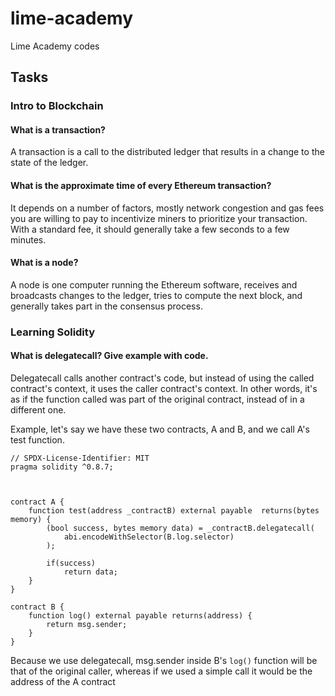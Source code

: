 # lime-academy
Lime Academy codes



## Tasks

### Intro to Blockchain

#### What is a transaction?

A transaction is a call to the distributed ledger that results in a change to the state of the ledger.

#### What is the approximate time of every Ethereum transaction?

It depends on a number of factors, mostly network congestion and gas fees you are willing to pay to incentivize miners to prioritize your transaction. With a standard fee, it should generally take a few seconds to a few minutes.

#### What is a node?

A node is one computer running the Ethereum software, receives and broadcasts changes to the ledger, tries to compute the next block, and generally takes part in the consensus process.


### Learning Solidity

#### What is delegatecall? Give example with code.

Delegatecall calls another contract's code, but instead of using the called contract's context, it uses the caller contract's context. In other words, it's as if the function called was part of the original contract, instead of in a different one.

Example, let's say we have these two contracts, A and B, and we call A's test function.

```solidity
// SPDX-License-Identifier: MIT
pragma solidity ^0.8.7;



contract A {
    function test(address _contractB) external payable  returns(bytes memory) {
        (bool success, bytes memory data) = _contractB.delegatecall(
            abi.encodeWithSelector(B.log.selector)
        );
        
        if(success)
            return data;
    }
}

contract B {
    function log() external payable returns(address) {
        return msg.sender;
    }
}
```

Because we use delegatecall, msg.sender inside B's `log()` function will be that of the original caller, whereas if we used a simple call it would be the address of the A contract
